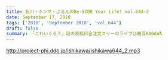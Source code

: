 ```yaml
---
title: 石川・ホンマ・ぶるんのBe-SIDE Your Life! vol.644-2
date: September 17, 2018
tags: ['2018', 'September 2018', 'vol.644']
draft: false
summary: 「これいくら？」謎の原稿料金注文フリーのライブは最高KAGAWA
---
```


http://project-phi.ddo.jp/ishikawa/ishikawa644_2.mp3
